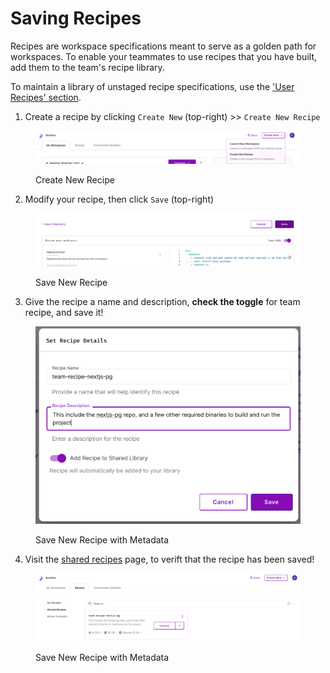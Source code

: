 # Saving Recipes

Recipes are workspace specifications meant to serve as a golden path for workspaces. To enable your teammates to use recipes that you have built, add them to the team's recipe library. 

To maintain a library of unstaged recipe specifications, use the ['User Recipes' section](types.md#user-or-draft-recipes).

1. Create a recipe by clicking `Create New` (top-right) >> `Create New Recipe`
<figure><img src="../.gitbook/assets/create-new-recipe.png" alt=""><figcaption><p>Create New Recipe</p></figcaption></figure>

2. Modify your recipe, then click `Save` (top-right)
<figure><img src="../.gitbook/assets/save-new-recipe.png" alt=""><figcaption><p>Save New Recipe</p></figcaption></figure>

3. Give the recipe a name and description, **check the toggle** for team recipe, and save it!
<figure><img src="../.gitbook/assets/save-new-recipe-with-metadata.png" alt=""><figcaption><p>Save New Recipe with Metadata</p></figcaption></figure>

4. Visit the [shared recipes](https://www.devzero.io/dashboard/recipes#shared) page, to verift that the recipe has been saved!
<figure><img src="../.gitbook/assets/saved-recipes-list.png" alt=""><figcaption><p>Save New Recipe with Metadata</p></figcaption></figure>
